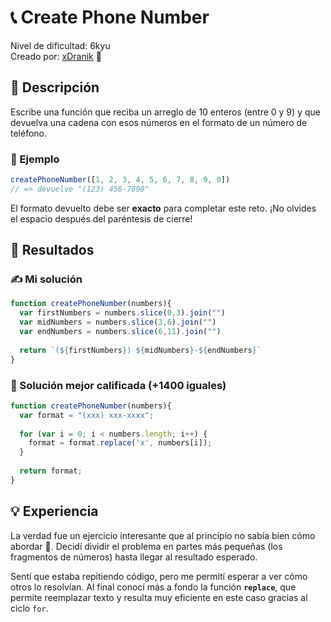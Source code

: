 # 📞 Create Phone Number

Nivel de dificultad: 6kyu <br>
Creado por: [xDranik](https://www.codewars.com/users/Rubikan) 🚀

## 📖 Descripción

Escribe una función que reciba un arreglo de 10 enteros (entre 0 y 9) y que devuelva una cadena con esos números en el formato de un número de teléfono.

### 🧩 Ejemplo

```js
createPhoneNumber([1, 2, 3, 4, 5, 6, 7, 8, 9, 0]) 
// => devuelve "(123) 456-7890"
```

El formato devuelto debe ser **exacto** para completar este reto.
¡No olvides el espacio después del paréntesis de cierre!

## 📝 Resultados

### ✍️ Mi solución

```js
function createPhoneNumber(numbers){
  var firstNumbers = numbers.slice(0,3).join("")
  var midNumbers = numbers.slice(3,6).join("")
  var endNumbers = numbers.slice(6,11).join("")
  
  return `(${firstNumbers}) ${midNumbers}-${endNumbers}`
}
```

### 🌟 Solución mejor calificada (+1400 iguales)

```js
function createPhoneNumber(numbers){
  var format = "(xxx) xxx-xxxx";
  
  for (var i = 0; i < numbers.length; i++) {
    format = format.replace('x', numbers[i]);
  }
  
  return format;
}
```

## 💡 Experiencia

La verdad fue un ejercicio interesante que al principio no sabía bien cómo abordar 🤯.
Decidí dividir el problema en partes más pequeñas (los fragmentos de números) hasta llegar al resultado esperado.

Sentí que estaba repitiendo código, pero me permití esperar a ver cómo otros lo resolvían.
Al final conocí más a fondo la función **`replace`**, que permite reemplazar texto y resulta muy eficiente en este caso gracias al ciclo `for`.
